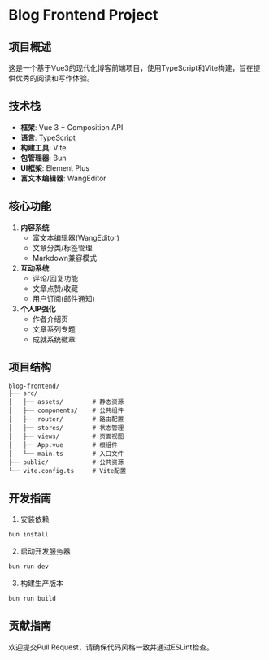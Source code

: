 # Blog Frontend Project

## 项目概述

这是一个基于Vue3的现代化博客前端项目，使用TypeScript和Vite构建，旨在提供优秀的阅读和写作体验。

## 技术栈

- **框架**: Vue 3 + Composition API
- **语言**: TypeScript
- **构建工具**: Vite
- **包管理器**: Bun
- **UI框架**: Element Plus
- **富文本编辑器**: WangEditor

## 核心功能

1. **内容系统**
   - 富文本编辑器(WangEditor)
   - 文章分类/标签管理
   - Markdown兼容模式
2. **互动系统**
   - 评论/回复功能
   - 文章点赞/收藏
   - 用户订阅(邮件通知)
3. **个人IP强化**
   - 作者介绍页
   - 文章系列专题
   - 成就系统徽章

## 项目结构

```
blog-frontend/
├── src/
│   ├── assets/        # 静态资源
│   ├── components/    # 公共组件
│   ├── router/        # 路由配置
│   ├── stores/        # 状态管理
│   ├── views/         # 页面视图
│   ├── App.vue        # 根组件
│   └── main.ts        # 入口文件
├── public/            # 公共资源
└── vite.config.ts     # Vite配置
```

## 开发指南

1. 安装依赖

```bash
bun install
```

2. 启动开发服务器

```bash
bun run dev
```

3. 构建生产版本

```bash
bun run build
```

## 贡献指南

欢迎提交Pull Request，请确保代码风格一致并通过ESLint检查。
